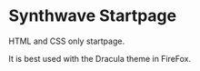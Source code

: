 # Synthwave Startpage

HTML and CSS only startpage. 

It is best used with the Dracula theme in FireFox.
